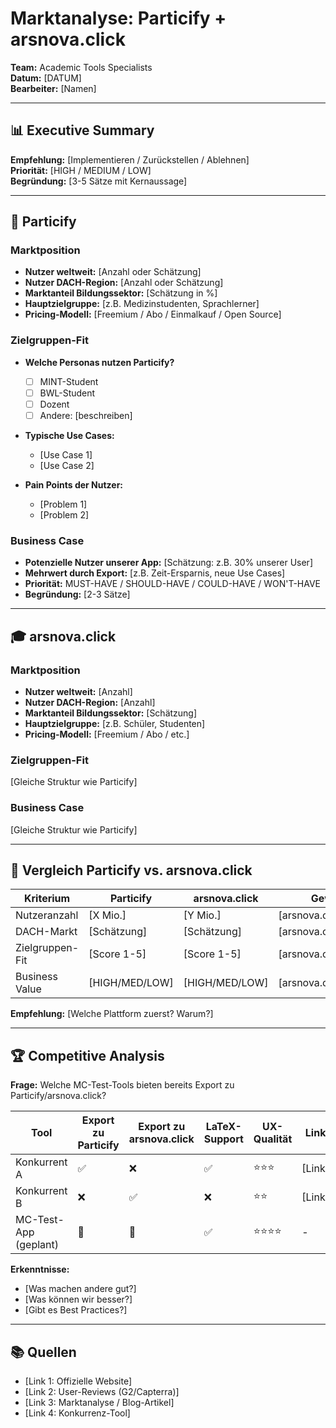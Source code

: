 # Marktanalyse: Particify + arsnova.click

**Team:** Academic Tools Specialists  
**Datum:** [DATUM]  
**Bearbeiter:** [Namen]

---

## 📊 Executive Summary

**Empfehlung:** [Implementieren / Zurückstellen / Ablehnen]  
**Priorität:** [HIGH / MEDIUM / LOW]  
**Begründung:** [3-5 Sätze mit Kernaussage]

---

## 🎴 Particify

### Marktposition
- **Nutzer weltweit:** [Anzahl oder Schätzung]
- **Nutzer DACH-Region:** [Anzahl oder Schätzung]
- **Marktanteil Bildungssektor:** [Schätzung in %]
- **Hauptzielgruppe:** [z.B. Medizinstudenten, Sprachlerner]
- **Pricing-Modell:** [Freemium / Abo / Einmalkauf / Open Source]

### Zielgruppen-Fit
- **Welche Personas nutzen Particify?**
  - [ ] MINT-Student
  - [ ] BWL-Student
  - [ ] Dozent
  - [ ] Andere: [beschreiben]

- **Typische Use Cases:**
  - [Use Case 1]
  - [Use Case 2]

- **Pain Points der Nutzer:**
  - [Problem 1]
  - [Problem 2]

### Business Case
- **Potenzielle Nutzer unserer App:** [Schätzung: z.B. 30% unserer User]
- **Mehrwert durch Export:** [z.B. Zeit-Ersparnis, neue Use Cases]
- **Priorität:** MUST-HAVE / SHOULD-HAVE / COULD-HAVE / WON'T-HAVE
- **Begründung:** [2-3 Sätze]

---

## 🎓 arsnova.click

### Marktposition
- **Nutzer weltweit:** [Anzahl]
- **Nutzer DACH-Region:** [Anzahl]
- **Marktanteil Bildungssektor:** [Schätzung]
- **Hauptzielgruppe:** [z.B. Schüler, Studenten]
- **Pricing-Modell:** [Freemium / Abo / etc.]

### Zielgruppen-Fit
[Gleiche Struktur wie Particify]

### Business Case
[Gleiche Struktur wie Particify]

---

## 🔄 Vergleich Particify vs. arsnova.click

| Kriterium | Particify | arsnova.click | Gewinner |
|-----------|------|---------|----------|
| Nutzeranzahl | [X Mio.] | [Y Mio.] | [arsnova.click/Particify] |
| DACH-Markt | [Schätzung] | [Schätzung] | [arsnova.click/Particify] |
| Zielgruppen-Fit | [Score 1-5] | [Score 1-5] | [arsnova.click/Particify] |
| Business Value | [HIGH/MED/LOW] | [HIGH/MED/LOW] | [arsnova.click/Particify] |

**Empfehlung:** [Welche Plattform zuerst? Warum?]

---

## 🏆 Competitive Analysis

**Frage:** Welche MC-Test-Tools bieten bereits Export zu Particify/arsnova.click?

| Tool | Export zu Particify | Export zu arsnova.click | LaTeX-Support | UX-Qualität | Link |
|------|----------------|-------------------|---------------|-------------|------|
| Konkurrent A | ✅ | ❌ | ✅ | ⭐⭐⭐ | [Link] |
| Konkurrent B | ❌ | ✅ | ❌ | ⭐⭐ | [Link] |
| MC-Test-App (geplant) | 🎯 | 🎯 | ✅ | ⭐⭐⭐⭐ | - |

**Erkenntnisse:**
- [Was machen andere gut?]
- [Was können wir besser?]
- [Gibt es Best Practices?]

---

## 📚 Quellen

- [Link 1: Offizielle Website]
- [Link 2: User-Reviews (G2/Capterra)]
- [Link 3: Marktanalyse / Blog-Artikel]
- [Link 4: Konkurrenz-Tool]
